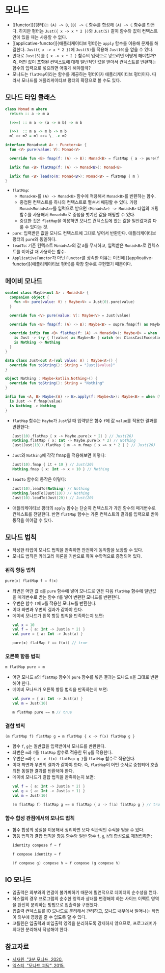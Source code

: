 # 모나드

* [[functor]]{펑터}는 `(A) -> B`, `(B) -> C` 함수를 합성해 `(A) -> C` 함수를 만든다. 하지만 펑터는 `Just({ x -> x * 2 })`와 `Just(5)` 같이 함수와 값이 컨텍스트 안에 있을 때는 사용할 수 없다.
* [[applicative-functor]]{애플리케이티브 펑터}는 `apply` 함수를 이용해 문제를 해결한다. `Just({ x -> x * 2 })`에 `Just(5)`를 적용해 `Just10)`을 얻을 수 있다.
* 반대로 `Just(5)`를 `{ x -> x * 2 }` 함수의 입력으로 넣으려면 어떻게 해야할까? 즉, 어떤 값이 포함된 컨텍스트에 대해 일반적인 값을 받아서 컨텍스트를 반환하는 함수의 입력으로 넣으려면 어떻게 해야할까?
* 모나드는 `flatMap`이라는 함수를 제공하는 펑터이자 애플리케이티브 펑터이다. 따라서 모나드를 애플리케이티브 펑터의 확장으로 볼 수도 있다.

## 모나드 타입 클래스

```haskell
class Monad m where
  return :: a -> m a

  (>>=) :: m a -> (a -> m b) -> m b

  (>>)  :: m a -> m b -> m b
  m1 >> m2 = m1 >>= \_ -> m2
```

```kotlin
interface Monad<out A> : Functor<A> {
  fun <V> pure(value: V): Monad<V>

  override fun <B> fmap(f: (A) -> B): Monad<B> = flatMap { a -> pure(f(a)) }

  infix fun <B> flatMap(f: (A) -> Monad<B>): Monad<B>

  infix fun <B> leadTo(m: Monad<B>): Monad<B> = flatMap { m }
}
```

* `flatMap`:
  * `Monad<A>`를 `(A) -> Monad<B>` 함수에 적용해서 `Monad<B>`를 반환하는 함수.
  * 중첩된 컨텍스트를 하나의 컨텍스트로 펼쳐서 매핑할 수 있다. 가령 `Monad<Monad<A>>`를 입력으로 받으면 `(Monad<A>) -> Monad<B>` 타입의 매핑 함수를 사용해서 `Monad<B>`로 중첩을 벗겨낸 값을 매핑할 수 있다.
  * 중요한 것은 `flatMap`을 이용하면 모나드 컨텍스트에 있는 값을 일반값처럼 다룰 수 있다는 것.
* `pure`: 입력받은 값을 모나드 컨텍스트에 그대로 넣어서 반환한다. 애플리케이티브 펑터의 `pure`와 동일하다.
* `leadTo`: 기존 컨텍스트 `Monad<A>`의 값 `A`를 무시하고, 입력받은 `Monad<B>`로 컨텍스트를 이어갈 때 사용하는 함수.
* `ApplicativeFunctor`가 아닌 `Functor`를 상속한 이유는 이전에 [[applicative-functor]]{애플리케이티브 펑터}를 확장 함수로 구현했기 때문이다.

## 메이비 모나드

```kotlin
sealed class Maybe<out A> : Monad<A> {
  companion object {
    fun <V> pure(value: V) : Maybe<V> = Just(0).pure(value)
  }

  override fun <V> pure(value: V): Maybe<V> = Just(value)

  override fun <B> fmap(f: (A) -> B): Maybe<B> = supre.fmap(f) as Maybe<B>

  override infix fun <B> flatMap(f: (A) -> Monad<B>): Maybe<B> = when (this) {
    is Just -> try { f(value) as Maybe<B> } catch (e: ClassCastException) { Nothing }
    is Nothing -> Nothing
  }
}
```

```kotlin
data class Just<out A>(val value: A) : Maybe<A>() {
  override fun toString(): String = "Just($value)"
}
```

```kotlin
object Nothing : Maybe<kotlin.Nothing>() {
  override fun toString(): String = "Nothing"
}
```

```kotlin
infix fun <A, B> Maybe<(A) -> B>.apply(f: Maybe<A>): Maybe<B> = when (this) {
  is Just -> f.fmap(value)
  is Nothing -> Nothing
}
```

* `flatMap` 함수는 `Maybe`가 `Just`일 때 입력받은 함수 `f`에 값 `value`를 적용한 결과를 반환한다:
  ```kotlin
  Just(10).flatMap { x -> Maybe.pure(x * 2) } // Just(20)
  Nothing.flatMap { x: Int -> Maybe.pure(x * 2) // Nothing
  Just(Just(10)).flatMap { m -> m.fmap { x => x * 2 } } // Just(20)
  ```
* `Just`와 `Nothing`에 각각 fmap을 적용해보면 이렇다:
  ```kotlin
  Just(10).fmap { it + 10 } // Just(20)
  Nothing.fmap { x: Int -> x + 10 } // Nothing
  ```
* `leadTo` 함수의 동작은 이렇다:
  ```kotlin
  Just(10).leadTo(Nothing) // Nothing
  Nothing.leadTo(Just(10)) // Nothing
  Just(10).leadTo(Just(20)) // Just(20)
  ```
* 애플리케이티브 펑터의 `apply` 함수는 단순히 컨텍스트가 가진 함수의 매개변수로 컨텍스트를 전달한다. 반면 `flatMap` 함수는 기존 컨텍스트의 결과를 입력으로 받아 동작을 이어갈 수 있다.

## 모나드 법칙

* 작성한 타입이 모나드 법칙을 만족하면 안전하게 동작함을 보장할 수 있다.
* 모나드 법칙은 카테고리 이론을 기반으로 하여 수학적으로 증명되어 있다.

### 왼쪽 항등 법칙

```kotlin
pure(x) flatMap f = f(x)
```

* 좌변은 어떤 값 `x`를 `pure` 함수에 넣어 모나드로 만든 다음 `flatMap` 함수에 일반값을 매개변수로 받는 함수 `f`를 넣어 변환한 모나드를 반환한다.
* 우변은 함수 `f`에 `x`를 적용한 모나드를 반환한다.
* 이때 좌변과 우변의 결과가 같아야 한다.
* 메이비 모나드가 왼쪽 항등 법칙을 만족하는지 보면:
  ```kotlin
  val x = 10
  val f = { a: Int -> Just(a * 2) }
  val pure = { a: Int -> Just(a) }

  pure(x) flatMap f == f(x)) // true
  ```

### 오른쪽 항등 법칙

```kotlin
m flatMap pure = m
```

* 어떤 모나드 `m`의 `flatMap` 함수에 `pure` 함수를 넣은 결과는 모나드 `m`을 그대로 반환해야 한다.
* 메이비 모나드가 오른쪽 항등 법칙을 만족하는지 보면:
  ```kotlin
  val pure = { a: Int -> Just(a) }
  val m = Just(10)

  m flatMap pure == m // true
  ```

### 결합 법칙

```kotiln
(m flatMap f) flatMap g = m flatMap { x -> f(x) flatMap g }
```

* 함수 `f`, `g`는 일반값을 입력받아서 모나드를 반환한다.
* 좌변은 `m`과 `f`를 `flatMap` 함수로 적용한 뒤 `g`를 적용한다.
* 우변은 `m`과 `{ x -> f(x) flatMap g }`를 `flatMap` 함수로 적용한다.
* 이때 좌변과 우변의 결과가 같아야 한다. 즉, `flatMap`이 어떤 순서로 중첩되어 호출되든 동일한 결과를 반환해야 한다.
* 메이비 모나드가 결합 법칙을 만족하는지 보면:
  ```kotlin
  val f = { a: Int -> Just(a * 2) }
  val g = { a: Int -> Just(a + 1) }
  val m = Just(10)

  (m flatMap f) flatMap g == m flatMap { a -> f(a) flatMap g } // true
  ```

### 함수 합성 관점에서의 모나드 법칙

* 함수 합성의 성질을 이용해서 정리하면 보다 직관적인 수식을 얻을 수 있다.
* 항등 법칙과 결합 법칙을 항등 함수와 일반 함수 `f`, `g`, `h`의 합성으로 재정립하면:
  ```kotlin
  identity compose f = f
  ```
  ```kotlin
  f compose identity = f
  ```
  ```kotlin
  (f compose g) compose h = f compose (g compose h)
  ```

## IO 모나드

* 입출력은 외부와의 연결이 불가피하기 때문에 필연적으로 데이터의 순수성을 깬다.
* 하스켈의 경우 프로그램의 순수한 영역과 상태를 변경해야 하는 사이드 이펙트 영역을 완전히 분리하는 방법으로 입출력을 구현했다.
* 입출력 컨텍스트를 IO 모나드로 분리해서 관리하고, 모나드 내부에서 일어나는 작업이 외부에 영향을 줄 수 없도록 할 수 있다.
* 코틀린은 입출력과 비입출력 영역을 분리하도록 강제하지 않으므로, 프로그래머가 최대한 분리해서 작성해야 한다.

## 참고자료

* [서재원, "3분 모나드, 2020.](https://overcurried.com/3%EB%B6%84%20%EB%AA%A8%EB%82%98%EB%93%9C/)
* [엑스티, "모나드 괴담", 2015.](https://xtendo.org/ko/monad)
